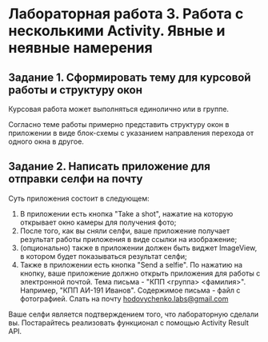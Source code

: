 # Лабораторная работа 3. Работа с несколькими Activity. Явные и неявные намерения

## Задание 1. Сформировать тему для курсовой работы и структуру окон

Курсовая работа может выполняться единолично или в группе.

Согласно теме работы примерно представить структуру окон в приложении в виде блок-схемы с указанием направления перехода от одного окна в другое.

## Задание 2. Написать приложение для отправки селфи на почту

Суть приложения состоит в следующем:

1. В приложении есть кнопка "Take a shot", нажатие на которую открывает окно камеры для получения фото;
2. После того, как вы сняли селфи, ваше приложение получает результат работы приложения в виде ссылки на изображение;
3. (опционально) также в приложении должен быть виджет ImageView, в котором будет показываться результат селфи;
4. Также в приложении есть кнопка "Send a selfie". По нажатию на кнопку, ваше приложение должно открыть приложения для работы с электронной почтой. Тема письма - "КПП <группа> <фамилия>". Например, "КПП АИ-191 Иванов". Содержимое письма - файл с фотографией. Слать на почту hodovychenko.labs@gmail.com

Ваше селфи является подтверждением того, что лабораторную сделали вы. Постарайтесь реализовать функционал с помощью Activity Result API.
